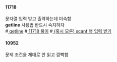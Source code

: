 #### 11718
문자열 입력 받고 출력하는데 미숙함<br>
**getline** 사용법 반드시 숙지하자<br>
#[ getline](https://kyu9341.github.io/C-C/2020/01/17/C++getline()/) #[ 11718 풀이](https://noosphere.tistory.com/5) #[ (혹시 모른) scanf 행 입력 받기](https://www.acmicpc.net/source/16084304)<br>

#### 10952
문제 조건을 제대로 안 읽고 깜빡함
